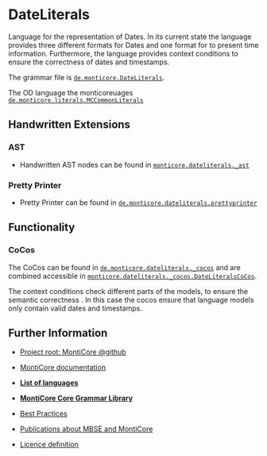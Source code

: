 <!-- (c) https://github.com/MontiCore/monticore -->

<!-- Beta-version: This is intended to become a MontiCore stable explanation. -->

# DateLiterals

Language for the representation of Dates. In its current state the language provides three
 different formats for Dates and one format for to present time information. Furthermore, the
  language provides context conditions to ensure the correctness of dates and timestamps. 

The grammar file is [`de.monticore.DateLiterals`][DateLiterals].

The OD language the monticoreuages  
 [`de.monticore.literals.MCCommonLiterals`][MCCommonLiterals]

## Handwritten Extensions
### AST
- Handwritten AST nodes can be found in [`monticore.dateliterals._ast`][_ast]
### Pretty Printer
- Pretty Printer can be found in [`de.monticore.dateliterals.prettyprinter`][prettyprinter]

## Functionality
### CoCos
The CoCos can be found in [`de.monticore.dateliterals._cocos`][_cocos] and are combined
accessible in [`monticore.dateliterals._cocos.DateLiteralsCoCos`][DateCoCos].

The context conditions check different parts of the models, to ensure the semantic correctness
. In this case the cocos ensure that language models only contain valid dates and timestamps.

[DateLiterals]: https://git.rwth-aachen.de/monticore/languages/od/-/blob/master/src/main/grammars/de/monticore/DateLiterals.mc4
[MCCommonLiterals]: https://git.rwth-aachen.de/monticore/monticore/-/blob/dev/monticore-grammar/src/main/grammars/de/monticore/types/MCFullGenericTypes.mc4
[_ast]: https://git.rwth-aachen.de/monticore/languages/od/-/tree/master/src/main/java/de/monticore/dateliterals/_ast
[_symboltable]: https://git.rwth-aachen.de/monticore/languages/od/-/tree/master/src/main/java/de/monticore/dateliterals/_symboltable
[prettyprinter]: https://git.rwth-aachen.de/monticore/languages/od/-/blob/master/src/main/java/de/monticore/dateliterals/prettyprinter/DateLiteralsPrettyPrinter.java
[_cocos]: https://git.rwth-aachen.de/monticore/languages/od/-/tree/master/src/main/java/de/monticore/dateliterals/_cocos
[DateCoCos]: https://git.rwth-aachen.de/monticore/languages/od/-/blob/master/src/main/java/de/monticore/dateliterals/_cocos/DateLiteralsCoCos.java

## Further Information

* [Project root: MontiCore @github](https://github.com/MontiCore/monticore)
* [MontiCore documentation](http://www.monticore.de/)

* [**List of languages**](https://git.rwth-aachen.de/monticore/monticore/-/blob/dev/docs/Languages.md)
* [**MontiCore Core Grammar Library**](https://git.rwth-aachen.de/monticore/monticore/blob/dev/monticore-grammar/src/main/grammars/de/monticore/Grammars.md)
* [Best Practices](BestPractices.md)
* [Publications about MBSE and MontiCore](https://www.se-rwth.de/publications/)

* [Licence definition](https://github.com/MontiCore/monticore/blob/master/00.org/Licenses/LICENSE-MONTICORE-3-LEVEL.md)

